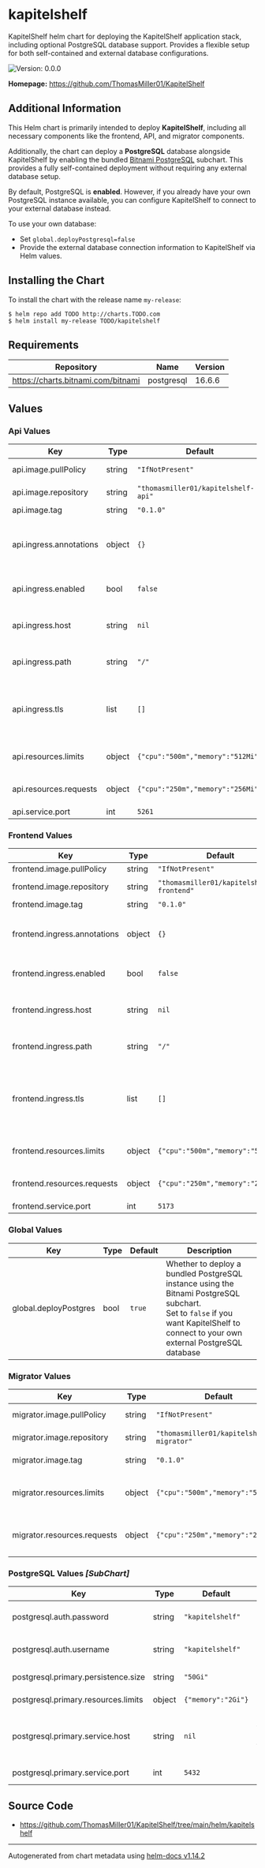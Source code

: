 # kapitelshelf

KapitelShelf helm chart for deploying the KapitelShelf application stack, including optional PostgreSQL database support. Provides a flexible setup for both self-contained and external database configurations.

![Version: 0.0.0](https://img.shields.io/badge/Version-0.0.0-informational?style=flat-square)

**Homepage:** <https://github.com/ThomasMiller01/KapitelShelf>

## Additional Information

This Helm chart is primarily intended to deploy **KapitelShelf**, including all necessary components like the frontend, API, and migrator components.

Additionally, the chart can deploy a **PostgreSQL** database alongside KapitelShelf by enabling the bundled [Bitnami PostgreSQL](https://artifacthub.io/packages/helm/bitnami/postgresql) subchart. This provides a fully self-contained deployment without requiring any external database setup.

By default, PostgreSQL is **enabled**. 
However, if you already have your own PostgreSQL instance available, you can configure KapitelShelf to connect to your external database instead.

To use your own database:
- Set `global.deployPostgresql=false`
- Provide the external database connection information to KapitelShelf via Helm values.

## Installing the Chart

To install the chart with the release name `my-release`:

```console
$ helm repo add TODO http://charts.TODO.com
$ helm install my-release TODO/kapitelshelf
```

## Requirements

| Repository | Name | Version |
|------------|------|---------|
| https://charts.bitnami.com/bitnami | postgresql | 16.6.6 |

## Values

### Api Values

| Key | Type | Default | Description |
|-----|------|---------|-------------|
| api.image.pullPolicy | string | `"IfNotPresent"` | Docker [imagePullPolicy](https://kubernetes.io/docs/concepts/containers/images/#pre-pulled-images) |
| api.image.repository | string | `"thomasmiller01/kapitelshelf-api"` | Docker image repository |
| api.image.tag | string | `"0.1.0"` | Docker image tag |
| api.ingress.annotations | object | `{}` | Additional annotations<br /> e.g. `cert-manager.io/cluster-issuer: "letsencrypt-prod"` |
| api.ingress.enabled | bool | `false` | Whether to enable an ingress resource for the api |
| api.ingress.host | string | `nil` | Hostname for the api ingress<br /> e.g. `"api.example.com"` |
| api.ingress.path | string | `"/"` | Path under the host to route to the api service |
| api.ingress.tls | list | `[]` | TLS configuration for the Api ingress<br /> e.g.<br /> tls:<br />   - hosts:<br />       - api.example.com<br /> |
| api.resources.limits | object | `{"cpu":"500m","memory":"512Mi"}` | Sets the api container resources limits |
| api.resources.requests | object | `{"cpu":"250m","memory":"256Mi"}` | Sets the api container resources requests |
| api.service.port | int | `5261` | Api port |

### Frontend Values

| Key | Type | Default | Description |
|-----|------|---------|-------------|
| frontend.image.pullPolicy | string | `"IfNotPresent"` | Docker [imagePullPolicy](https://kubernetes.io/docs/concepts/containers/images/#pre-pulled-images) |
| frontend.image.repository | string | `"thomasmiller01/kapitelshelf-frontend"` | Docker image repository |
| frontend.image.tag | string | `"0.1.0"` | Docker image tag |
| frontend.ingress.annotations | object | `{}` | Additional annotations<br /> e.g. `cert-manager.io/cluster-issuer: "letsencrypt-prod"` |
| frontend.ingress.enabled | bool | `false` | Whether to enable an ingress resource for the frontend |
| frontend.ingress.host | string | `nil` | Hostname for the frontend ingress<br /> e.g. `"frontend.example.com"` |
| frontend.ingress.path | string | `"/"` | Path under the host to route to the frontend service |
| frontend.ingress.tls | list | `[]` | TLS configuration for the frontend ingress<br /> e.g.<br /> tls:<br />   - hosts:<br />       - frontend.example.com<br /> |
| frontend.resources.limits | object | `{"cpu":"500m","memory":"512Mi"}` | Sets the frontend container resources limits   |
| frontend.resources.requests | object | `{"cpu":"250m","memory":"256Mi"}` | Sets the frontend container resources requests  |
| frontend.service.port | int | `5173` | Frontend port |

### Global Values

| Key | Type | Default | Description |
|-----|------|---------|-------------|
| global.deployPostgres | bool | `true` | Whether to deploy a bundled PostgreSQL instance using the Bitnami PostgreSQL subchart.<br /> Set to `false` if you want KapitelShelf to connect to your own external PostgreSQL database |

### Migrator Values

| Key | Type | Default | Description |
|-----|------|---------|-------------|
| migrator.image.pullPolicy | string | `"IfNotPresent"` | Docker [imagePullPolicy](https://kubernetes.io/docs/concepts/containers/images/#pre-pulled-images) |
| migrator.image.repository | string | `"thomasmiller01/kapitelshelf-migrator"` | Docker image repository |
| migrator.image.tag | string | `"0.1.0"` | Docker image tag |
| migrator.resources.limits | object | `{"cpu":"500m","memory":"512Mi"}` | Sets the migrator container resources limits |
| migrator.resources.requests | object | `{"cpu":"250m","memory":"256Mi"}` | Sets the migrator container resources limits |

### PostgreSQL Values _[SubChart]_

| Key | Type | Default | Description |
|-----|------|---------|-------------|
| postgresql.auth.password | string | `"kapitelshelf"` | PostgreSQL database password **(Change this for production!)** |
| postgresql.auth.username | string | `"kapitelshelf"` | PostgreSQL database username **(Change this for production!)** |
| postgresql.primary.persistence.size | string | `"50Gi"` | Size of the PostgreSQL storage |
| postgresql.primary.resources.limits | object | `{"memory":"2Gi"}` | Sets the PostgreSQL container resources limits |
| postgresql.primary.service.host | string | `nil` | Sets the PostgreSQL host, if you're using an external PostgreSQL.<br /> Will be ignored, if `global.deployPostgres=true` |
| postgresql.primary.service.port | int | `5432` | TCP port the PostgreSQL service will listen on |

## Source Code

* <https://github.com/ThomasMiller01/KapitelShelf/tree/main/helm/kapitelshelf>

----------------------------------------------
Autogenerated from chart metadata using [helm-docs v1.14.2](https://github.com/norwoodj/helm-docs/releases/v1.14.2)